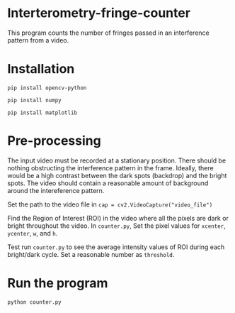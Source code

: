 # Interterometry-fringe-counter
This program counts the number of fringes passed in an interference pattern from a video.

# Installation
```pip install opencv-python```

```pip install numpy```

```pip install matplotlib```

# Pre-processing
The input video must be recorded at a stationary position. There should be nothing obstructing the interference pattern in the frame. Ideally, there would be a high contrast between the dark spots (backdrop) and the bright spots. The video should contain a reasonable amount of background around the intereference pattern.

Set the path to the video file in ```cap = cv2.VideoCapture("video_file")```

Find the Region of Interest (ROI) in the video where all the pixels are dark or bright throughout the video. In ```counter.py```, Set the pixel values for ```xcenter```, ```ycenter```, ```w```, and ```h```. 

Test run ```counter.py``` to see the average intensity values of ROI during each bright/dark cycle. Set a reasonable number as ```threshold```. 

# Run the program
```python counter.py```
